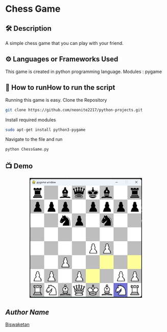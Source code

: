 # Chess Game 

## 🛠️ Description
A simple chess game that you can play with your friend.

## ⚙️ Languages or Frameworks Used
This game is created in python programming language.
Modules : pygame

## 🌟 How to runHow to run the script
Running this game is easy.
Clone the Repository
```sh
git clone https://github.com/neonite2217/python-projects.git
```
Install required modules
```sh
sudo apt-get install python3-pygame
```
Navigate to the file and run 
```sh
python ChessGame.py
```

## 📺 Demo
<p align="center">
<img src="images/chess.jpg" width=70% height=70%>

## *Author Name*
[Biswaketan](https://github.com/neonite2217)
